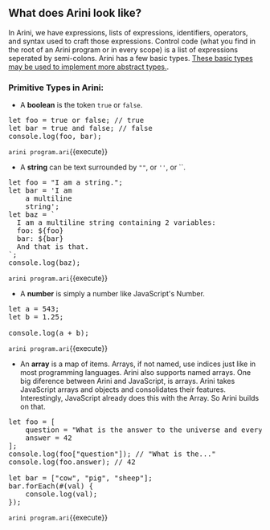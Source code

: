 ## What does Arini look like?
In Arini, we have expressions, lists of expressions, identifiers, operators, and syntax used to craft those expressions. Control code (what you find in the root of an Arini program or in every scope) is a list of expressions seperated by semi-colons. Arini has a few basic types. [These basic types may be used to implement more abstract types.](https://github.com/s-p-n/arini/blob/master/docs/casting/custom.md).

### Primitive Types in Arini:
* A **boolean** is the token `true` or `false`.
<pre class="file" data-filename="project/program.ari" data-target="replace">
let foo = true or false; // true
let bar = true and false; // false
console.log(foo, bar);
</pre>
`arini program.ari`{{execute}}

* A **string** can be text surrounded by `""`, or `''`, or ``.
<pre class="file" data-filename="project/program.ari" data-target="replace">
let foo = "I am a string.";
let bar = 'I am
    a multiline
    string';
let baz = `
  I am a multiline string containing 2 variables:
  foo: ${foo}
  bar: ${bar}
  And that is that.
`;
console.log(baz);
</pre>
`arini program.ari`{{execute}}

* A **number** is simply a number like JavaScript's Number.
<pre class="file" data-filename="project/program.ari" data-target="replace">
let a = 543;
let b = 1.25;

console.log(a + b);
</pre>
`arini program.ari`{{execute}}

* An **array** is a map of items. Arrays, if not named, use indices just like in most programming languages. Arini also supports named arrays. One big diference between Arini and JavaScript, is arrays. Arini takes JavaScript arrays and objects and consolidates their features. Interestingly, JavaScript already does this with the Array. So Arini builds on that.
<pre class="file" data-filename="project/program.ari" data-target="replace">
let foo = [
	question = "What is the answer to the universe and everything?",
	answer = 42
];
console.log(foo["question"]); // "What is the..."
console.log(foo.answer); // 42 

let bar = ["cow", "pig", "sheep"];
bar.forEach(#(val) {
	console.log(val);
});
</pre>
`arini program.ari`{{execute}}
